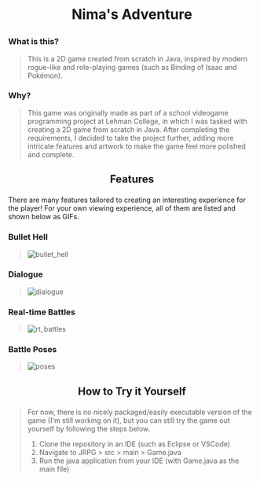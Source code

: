 # <p align="center">Nima's Adventure</p>

### What is this?
> This is a 2D game created from scratch in Java, inspired by modern rogue-like and role-playing games (such as Binding of Isaac and Pokémon).

### Why?
> This game was originally made as part of a school videogame programming project at Lehman College, in which I was tasked with creating a 2D game from scratch in Java.
> After completing the requirements, I decided to take the project further, adding more intricate features and artwork to make the game feel more polished and complete.

## <p align="center">Features</p>
There are many features tailored to creating an interesting experience for the player! For your own viewing experience, all of them are listed and shown below as GIFs.

### Bullet Hell
> ![bullet_hell](https://github.com/user-attachments/assets/0d26ab02-5424-4a1c-b850-f9b4bddaf516)

### Dialogue
> ![dialogue](https://github.com/user-attachments/assets/f47150ea-e9df-483c-88f4-bd8b0f267748)

### Real-time Battles
> ![rt_battles](https://github.com/user-attachments/assets/3badfdb8-9ad4-4c79-bf71-8f799d16966f)

### Battle Poses
> ![poses](https://github.com/user-attachments/assets/3dbf64a3-cacf-4506-85e3-7267df5709fc)

## <p align="center">How to Try it Yourself</p>
> For now, there is no nicely packaged/easily executable version of the game (I'm still working on it), but you can still try the game out yourself by following the steps below.
> 1. Clone the repository in an IDE (such as Eclipse or VSCode)
> 2. Navigate to JRPG > src > main > Game.java
> 3. Run the java application from your IDE (with Game.java as the main file)


